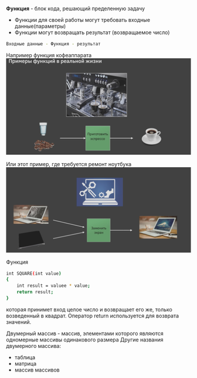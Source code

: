 **Функция** - блок кода, решающий пределенную задачу
* Функции для своей работы  могут требовать входные данные(параметры)
* Функции могут возвращать результат (возвращаемое число)
```sh
Входные данные - Функция - результат
```
Например функция кофеаппарата ![Фото](Lesson2/функция.jpg)

Или этот пример, где требуется ремонт ноутбука ![фото](Lesson2/function.png)


Функция
```sh
int SQUARE(int value)
{
    int result = valuee * value;
    return result;
}
```
которая принимет вход целое число и возвращает его же, только возведенный в квадрат. Оператор return используется для возврата значений.

Двумерный массив - массив, элементами которого являются одномерные массивы одинакового размера
Другие названия двумерного массива:
* таблица
* матрица
* массив массивов